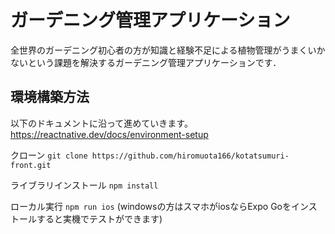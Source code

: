 # ガーデニング管理アプリケーション

全世界のガーデニング初心者の方が知識と経験不足による植物管理がうまくいかないという課題を解決するガーデニング管理アプリケーションです．

## 環境構築方法

以下のドキュメントに沿って進めていきます。
https://reactnative.dev/docs/environment-setup

クローン
`git clone https://github.com/hiromuota166/kotatsumuri-front.git`

ライブラリインストール
`npm install`

ローカル実行
`npm run ios`
(windowsの方はスマホがiosならExpo Goをインストールすると実機でテストができます)
